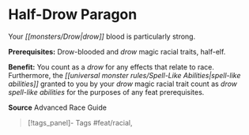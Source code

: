 ﻿---
cssclass: [feats]

---
# Half-Drow Paragon

Your _[[monsters/Drow|drow]]_ blood is particularly strong.

**Prerequisites:** Drow-blooded and _drow_ magic racial traits, half-elf.

**Benefit:** You count as a _drow_ for any effects that relate to race. Furthermore, the _[[universal monster rules/Spell-Like Abilities|spell-like abilities]]_ granted to you by your _drow_ magic racial trait count as _drow_ _spell-like abilities_ for the purposes of any feat prerequisites.

**Source** Advanced Race Guide
>[!tags_panel]- Tags
> #feat/racial, 
